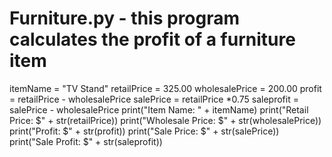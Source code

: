 # Furniture.py - this program calculates the profit of a furniture item

itemName = "TV Stand"
retailPrice = 325.00
wholesalePrice = 200.00
profit = retailPrice - wholesalePrice
salePrice = retailPrice *0.75
saleprofit = salePrice - wholesalePrice
print("Item Name: " + itemName)
print("Retail Price: $" + str(retailPrice))
print("Wholesale Price: $" + str(wholesalePrice))
print("Profit: $" + str(profit))
print("Sale Price: $" + str(salePrice))
print("Sale Profit: $" + str(saleprofit))
